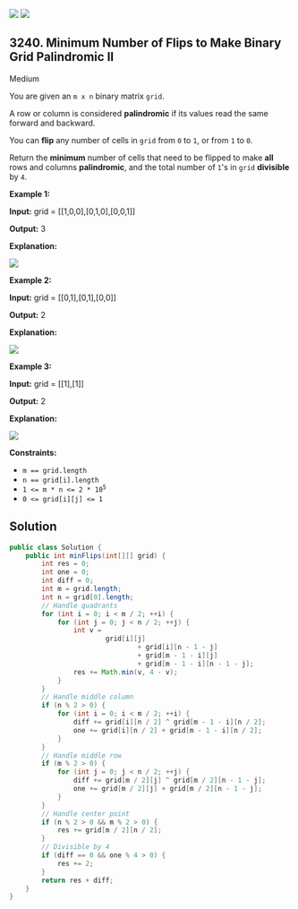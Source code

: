 [![](https://img.shields.io/github/stars/javadev/LeetCode-in-Java?label=Stars&style=flat-square)](https://github.com/javadev/LeetCode-in-Java)
[![](https://img.shields.io/github/forks/javadev/LeetCode-in-Java?label=Fork%20me%20on%20GitHub%20&style=flat-square)](https://github.com/javadev/LeetCode-in-Java/fork)

## 3240\. Minimum Number of Flips to Make Binary Grid Palindromic II

Medium

You are given an `m x n` binary matrix `grid`.

A row or column is considered **palindromic** if its values read the same forward and backward.

You can **flip** any number of cells in `grid` from `0` to `1`, or from `1` to `0`.

Return the **minimum** number of cells that need to be flipped to make **all** rows and columns **palindromic**, and the total number of `1`'s in `grid` **divisible** by `4`.

**Example 1:**

**Input:** grid = \[\[1,0,0],[0,1,0],[0,0,1]]

**Output:** 3

**Explanation:**

![](https://assets.leetcode.com/uploads/2024/08/01/image.png)

**Example 2:**

**Input:** grid = \[\[0,1],[0,1],[0,0]]

**Output:** 2

**Explanation:**

![](https://assets.leetcode.com/uploads/2024/07/08/screenshot-from-2024-07-09-01-37-48.png)

**Example 3:**

**Input:** grid = \[\[1],[1]]

**Output:** 2

**Explanation:**

![](https://assets.leetcode.com/uploads/2024/08/01/screenshot-from-2024-08-01-23-05-26.png)

**Constraints:**

*   `m == grid.length`
*   `n == grid[i].length`
*   <code>1 <= m * n <= 2 * 10<sup>5</sup></code>
*   `0 <= grid[i][j] <= 1`

## Solution

```java
public class Solution {
    public int minFlips(int[][] grid) {
        int res = 0;
        int one = 0;
        int diff = 0;
        int m = grid.length;
        int n = grid[0].length;
        // Handle quadrants
        for (int i = 0; i < m / 2; ++i) {
            for (int j = 0; j < n / 2; ++j) {
                int v =
                        grid[i][j]
                                + grid[i][n - 1 - j]
                                + grid[m - 1 - i][j]
                                + grid[m - 1 - i][n - 1 - j];
                res += Math.min(v, 4 - v);
            }
        }
        // Handle middle column
        if (n % 2 > 0) {
            for (int i = 0; i < m / 2; ++i) {
                diff += grid[i][n / 2] ^ grid[m - 1 - i][n / 2];
                one += grid[i][n / 2] + grid[m - 1 - i][n / 2];
            }
        }
        // Handle middle row
        if (m % 2 > 0) {
            for (int j = 0; j < n / 2; ++j) {
                diff += grid[m / 2][j] ^ grid[m / 2][n - 1 - j];
                one += grid[m / 2][j] + grid[m / 2][n - 1 - j];
            }
        }
        // Handle center point
        if (n % 2 > 0 && m % 2 > 0) {
            res += grid[m / 2][n / 2];
        }
        // Divisible by 4
        if (diff == 0 && one % 4 > 0) {
            res += 2;
        }
        return res + diff;
    }
}
```
